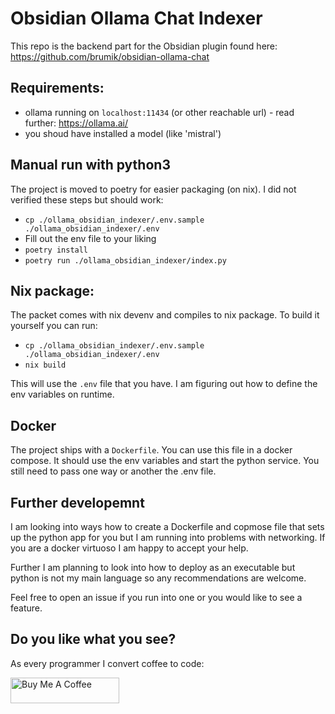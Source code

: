 # Obsidian Ollama Chat Indexer

This repo is the backend part for the Obsidian plugin found here: https://github.com/brumik/obsidian-ollama-chat

## Requirements:

* ollama running on `localhost:11434` (or other reachable url) - read further: https://ollama.ai/
* you shoud have installed a model (like 'mistral')

## Manual run with python3

The project is moved to poetry for easier packaging (on nix). I did not verified these steps but should work:

* `cp ./ollama_obsidian_indexer/.env.sample ./ollama_obsidian_indexer/.env`
* Fill out the env file to your liking
* `poetry install`
* `poetry run ./ollama_obsidian_indexer/index.py`

## Nix package:

The packet comes with nix devenv and compiles to nix package. To build it yourself you can run:
- `cp ./ollama_obsidian_indexer/.env.sample ./ollama_obsidian_indexer/.env`
- `nix build`

This will use the `.env` file that you have. I am figuring out how to define the env variables on runtime.

## Docker

The project ships with a `Dockerfile`. You can use this file in a docker compose. It should use the env variables 
and start the python service. You still need to pass one way or another the .env file.

## Further developemnt

I am looking into ways how to create a Dockerfile and copmose file that sets
up the python app for you but I am running into problems with networking. If 
you are a docker virtuoso I am happy to accept your help. 

Further I am planning to look into how to deploy as an executable but python
is not my main language so any recommendations are welcome. 

Feel free to open an issue if you run into one or you would like to see a feature.

## Do you like what you see?

As every programmer I convert coffee to code:

<a href="https://www.buymeacoffee.com/brumik" target="_blank"><img src="https://cdn.buymeacoffee.com/buttons/default-orange.png" alt="Buy Me A Coffee" height="41" width="174"></a>

